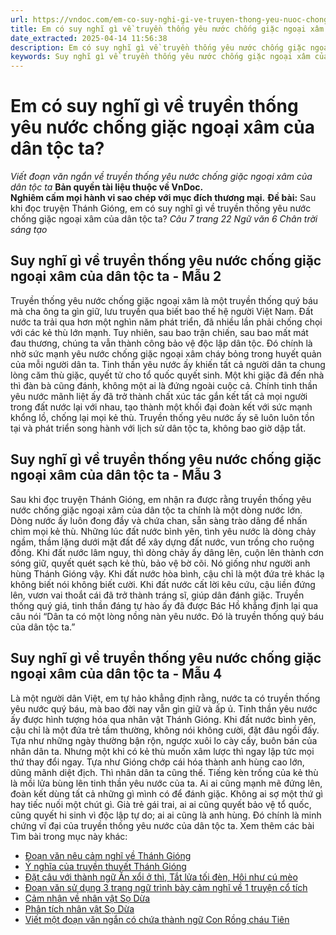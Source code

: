```yaml
---
url: https://vndoc.com/em-co-suy-nghi-gi-ve-truyen-thong-yeu-nuoc-chong-giac-ngoai-xam-cua-dan-toc-ta-273141
title: Em có suy nghĩ gì về truyền thống yêu nước chống giặc ngoại xâm của dân tộc ta? - Viết đoạn văn ngắn về truyền thống yêu nước chống giặc ngoại xâm của dân tộc ta - VnDoc.com
date_extracted: 2025-04-14 11:56:38
description: Em có suy nghĩ gì về truyền thống yêu nước chống giặc ngoại xâm của dân tộc ta? được biên soạn nhằm giúp các em HS đạt kết quả tốt trong quá trình làm bài tập và học tập môn Ngữ văn lớp 6.
keywords: Suy nghĩ gì về truyền thống yêu nước chống giặc ngoại xâm của dân tộc ta,em có suy nghĩ gì về truyền thống yêu nước chống giặc ngoại xâm của dân tộc ta,sau khi đọc truyện Thánh Gióng em có suy nghĩ gì về truyền thống yêu nước chống giặc ngoại xâm của dân tộc ta,truyền thống yêu nước chống giặc ngoại xâm của dân tộc ta,viết một đoạn văn ngắn về truyền thống yêu nước chống giặc ngoại xâm của dân tộc ta,trình bày suy nghĩ của em về truyền thống yêu nước chống giặc ngoại xâm của dân tộc ta,ngữ văn 6
---
```


# Em có suy nghĩ gì về truyền thống yêu nước chống giặc ngoại xâm của dân tộc ta?
_Viết đoạn văn ngắn về truyền thống yêu nước chống giặc ngoại xâm của dân tộc ta_
**Bản quyền tài liệu thuộc về VnDoc.  
Nghiêm cấm mọi hành vi sao chép với mục đích thương mại.**
**Đề bài:** Sau khi đọc truyện Thánh Gióng, em có suy nghĩ gì về truyền thống yêu nước chống giặc ngoại xâm của dân tộc ta?
_Câu 7 trang 22 Ngữ văn 6 Chân trời sáng tạo_
## **Suy nghĩ gì về truyền thống yêu nước chống giặc ngoại xâm của dân tộc ta - Mẫu 2**
Truyền thống yêu nước chống giặc ngoại xâm là một truyền thống quý báu mà cha ông ta gìn giữ, lưu truyền qua biết bao thế hệ người Việt Nam. Đất nước ta trải qua hơn một nghìn năm phát triển, đã nhiều lần phải chống chọi với các kẻ thù lớn mạnh. Tuy nhiên, sau bao trận chiến, sau bao mất mát đau thương, chúng ta vẫn thành công bảo vệ độc lập dân tộc. Đó chính là nhờ sức mạnh yêu nước chống giặc ngoại xâm cháy bỏng trong huyết quản của mỗi người dân ta. Tinh thần yêu nước ấy khiến tất cả người dân ta chung lòng căm thù giặc, quyết tử cho tổ quốc quyết sinh. Một khi giặc đã đến nhà thì đàn bà cũng đánh, không một ai là đứng ngoài cuộc cả. Chính tinh thần yêu nước mãnh liệt ấy đã trở thành chất xúc tác gắn kết tất cả mọi người trong đất nước lại với nhau, tạo thành một khối đại đoàn kết với sức mạnh khổng lồ, chống lại mọi kẻ thù. Truyền thống yêu nước ấy sẽ luôn luôn tồn tại và phát triển song hành với lịch sử dân tộc ta, không bao giờ dập tắt.
## **Suy nghĩ gì về truyền thống yêu nước chống giặc ngoại xâm của dân tộc ta - Mẫu 3**
Sau khi đọc truyện Thánh Gióng, em nhận ra được rằng truyền thống yêu nước chống giặc ngoại xâm của dân tộc ta chính là một dòng nước lớn. Dòng nước ấy luôn đong đầy và chứa chan, sẵn sàng trào dâng để nhấn chìm mọi kẻ thù. Những lúc đất nước bình yên, tình yêu nước là dòng chảy ngầm, thầm lặng dưới mặt đất để xây dựng đất nước, vun trồng cho ruộng đồng. Khi đất nước lâm nguy, thì dòng chảy ấy dâng lên, cuộn lên thành cơn sóng giữ, quyết quét sạch kẻ thù, bảo vệ bờ cõi. Nó giống như người anh hùng Thánh Gióng vậy. Khi đất nước hòa bình, cậu chỉ là một đứa trẻ khác lạ không biết nói không biết cười. Khi đất nước cất lời kêu cứu, cậu liền đứng lên, vươn vai thoắt cái đã trở thành tráng sĩ, giúp dân đánh giặc. Truyền thống quý giá, tinh thần đáng tự hào ấy đã được Bác Hồ khẳng định lại qua câu nói “Dân ta có một lòng nồng nàn yêu nước. Đó là truyền thống quý báu của dân tộc ta.”
## **Suy nghĩ gì về truyền thống yêu nước chống giặc ngoại xâm của dân tộc ta - Mẫu 4**
Là một người dân Việt, em tự hảo khẳng định rằng, nước ta có truyền thống yêu nước quý báu, mà bao đời nay vẫn gìn giữ và ấp ủ. Tinh thần yêu nước ấy được hình tượng hóa qua nhân vật Thánh Gióng. Khi đất nước bình yên, cậu chỉ là một đứa trẻ tầm thường, không nói không cười, đặt đâu ngồi đấy. Tựa như những ngày thường bận rộn, ngược xuôi lo cày cấy, buôn bán của nhân dân ta. Nhưng một khi có kẻ thù muốn xâm lược thì ngay lập tức mọi thứ thay đổi ngay. Tựa như Gióng chớp cái hóa thành anh hùng cao lớn, dũng mãnh diệt địch. Thì nhân dân ta cũng thế. Tiếng kèn trống của kẻ thù là mồi lửa bùng lên tinh thần yêu nước của ta. Ai ai cũng mạnh mẽ đứng lên, đoàn kết dùng tất cả những gì mình có để đánh giặc. Không ai sợ một thứ gì hay tiếc nuối một chút gì. Già trẻ gái trai, ai ai cũng quyết bảo vệ tổ quốc, cũng quyết hi sinh vì độc lập tự do; ai ai cũng là anh hùng. Đó chính là minh chứng vĩ đại của truyền thống yêu nước của dân tộc ta.
Xem thêm các bài Tìm bài trong mục này khác:
  * [Đoạn văn nêu cảm nghĩ về Thánh Gióng](</cam-nghi-cua-em-ve-nhan-vat-thanh-giong-151342>)
  * [Ý nghĩa của truyền thuyết Thánh Gióng](</y-nghia-cua-truyen-thanh-giong-151393>)
  * [Đặt câu với thành ngữ Ăn xổi ở thì, Tắt lửa tối đèn, Hôi như cú mèo](</dat-cau-voi-moi-thanh-ngu-sau-an-xoi-o-thi-tat-lua-toi-den-hoi-nhu-cu-meo-264550>)
  * [Đoạn văn sử dụng 3 trạng ngữ trình bày cảm nghĩ về 1 truyện cổ tích](</viet-mot-doan-van-trinh-bay-cam-nghi-ve-mot-truyen-co-tich-ma-em-yeu-thich-trong-do-co-su-dung-ba-trang-ngu-244491>)
  * [Cảm nhận về nhân vật Sọ Dừa](</cam-nhan-ve-nhan-vat-so-dua-qua-truyen-co-tich-so-dua-ma-em-da-hoc-174974>)
  * [Phân tích nhân vật Sọ Dừa](</phan-tich-nhan-vat-so-dua-trong-truyen-co-tich-so-dua-178342>)
  * [Viết một đoạn văn ngắn có chứa thành ngữ Con Rồng cháu Tiên](</viet-mot-doan-van-ngan-co-chua-thanh-ngu-con-rong-chau-tien-lop-6-306015>)

